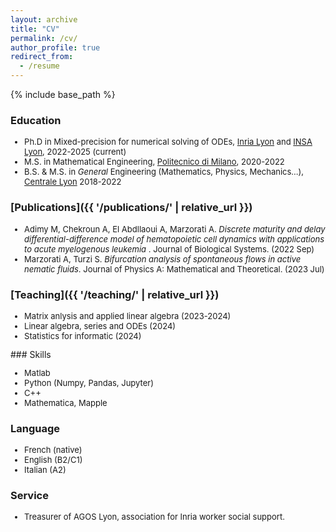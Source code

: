 ```yaml
---
layout: archive
title: "CV"
permalink: /cv/
author_profile: true
redirect_from:
  - /resume
---
```


{% include base_path %}

### Education

<FONT size="2pt">
<ul>
<li> Ph.D in Mixed-precision for numerical solving of ODEs, <a href="https://www.inria.fr/fr/centre-inria-de-lyon" target="_blank">Inria Lyon</a> and <a href="https://www.insa-lyon.fr/" target="_blank">INSA Lyon</a>, 2022-2025 (current) </li>
<li> M.S. in Mathematical Engineering, <a href="https://www.polimi.it/en/" target="_blank">Politecnico di Milano</a>, 2020-2022 </li>
<li> B.S. & M.S. in <i>General</i> Engineering (Mathematics, Physics, Mechanics...), <a href="https://www.ec-lyon.fr/en" target="_blank">Centrale Lyon</a> 2018-2022 </li>
</ul>

</FONT>

### [Publications]({{ '/publications/' | relative_url }})
<FONT size="2pt">

<ul> 
<li>Adimy M, Chekroun A, El Abdllaoui A, Marzorati A. <i> Discrete maturity and delay differential-difference model of hematopoietic cell dynamics with applications to acute myelogenous leukemia </i>. Journal of Biological Systems. (2022 Sep)</li>
<li> Marzorati A, Turzi S. <i> Bifurcation analysis of spontaneous flows in active nematic fluids</i>. Journal of Physics A: Mathematical and Theoretical. (2023 Jul)</li>
</ul>

</FONT>

### [Teaching]({{ '/teaching/' | relative_url }})
<FONT size="2pt">
<ul> 
<li> Matrix anlysis and applied linear algebra (2023-2024)</li>
<li> Linear algebra, series and ODEs (2024)</li>
<li> Statistics for informatic (2024)</li>
</ul>
</FONT>
### Skills
<FONT size="2pt">
<ul> 
<li>Matlab</li>
<li>Python (Numpy, Pandas, Jupyter)</li>
<li>C++ </li>
<li>Mathematica, Mapple</li>
</ul>
</FONT>

### Language
<FONT size="2pt">
<ul> 
<li>French (native)</li>
<li>English (B2/C1)</li>
<li>Italian (A2)</li>
</ul>
</FONT>

### Service
<FONT size="2pt">
<ul> 
<li>Treasurer of AGOS Lyon, association for Inria worker social support.</li>
</ul>
</FONT>
